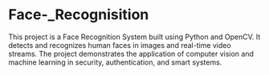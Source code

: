 # Face-_Recognisition
This project is a Face Recognition System built using Python and OpenCV. It detects and recognizes human faces in images and real-time video streams. The project demonstrates the application of computer vision and machine learning in security, authentication, and smart systems.
